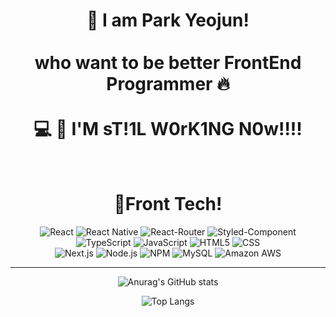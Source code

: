 <div align="center">

  
  <h1>💫 I am Park Yeojun!
    <br/>
    <br/>
    who want to be better FrontEnd Programmer 🔥
    <br/>
    <br/>
    💻 📱 I'M sT!1L W0rK1NG N0w!!!!
  </h1>
  <br/>
  <h1>🌈Front Tech!</h1>
  <img src="https://img.shields.io/badge/React-20232A?style=for-the-badge&logo=react&logoColor=61DAFB" alt="React"/>
  <img src="https://img.shields.io/badge/React_Native-20232A?style=for-the-badge&logo=react&logoColor=61DAFB" alt="React Native"/>
  <img src="https://img.shields.io/badge/React_Router-CA4245?style=for-the-badge&logo=react-router&logoColor=white" alt="React-Router"/>
  <img src="https://img.shields.io/badge/styled--components-DB7093?style=for-the-badge&logo=styled-components&logoColor=white" alt="Styled-Component"/><br/>
  <img src="https://img.shields.io/badge/TypeScript-007ACC?style=for-the-badge&logo=typescript&logoColor=white" alt="TypeScript"/>
  <img src="https://img.shields.io/badge/JavaScript-F7DF1E?style=for-the-badge&logo=JavaScript&logoColor=white" alt="JavaScript"/>
  <img src="https://img.shields.io/badge/HTML5-E34F26?style=for-the-badge&logo=html5&logoColor=white" alt="HTML5"/>
  <img src="https://img.shields.io/badge/CSS-239120?&style=for-the-badge&logo=css3&logoColor=white" alt="CSS"/><br/>
  <img src="https://img.shields.io/badge/Next.js-000?logo=nextdotjs&logoColor=fff&style=for-the-badge" alt="Next.js"/>
  <img src="https://img.shields.io/badge/Node.js-43853D?style=for-the-badge&logo=node.js&logoColor=white" alt="Node.js"/>
  <img src="https://img.shields.io/badge/npm-CB3837?style=for-the-badge&logo=npm&logoColor=white" alt="NPM"/>
  <img src="https://img.shields.io/badge/MySQL-00000F?style=for-the-badge&logo=mysql&logoColor=white" alt="MySQL"/>
  <img src="https://img.shields.io/badge/Amazon_AWS-232F3E?style=for-the-badge&logo=amazon-aws&logoColor=white" alt="Amazon AWS"/>
  
  

<hr/>

  ![Anurag's GitHub stats](https://github-readme-stats.vercel.app/api?username=Milgam06&hide=contribs,prs&show_icons=true&theme=transparent)

  ![Top Langs](https://github-readme-stats.vercel.app/api/top-langs/?username=anuraghazra&hide_progress=true)

</div>
